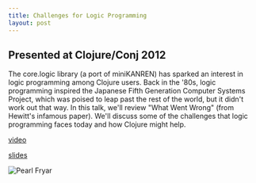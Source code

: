 ```yaml
---
title: Challenges for Logic Programming
layout: post
---
```


## Presented at Clojure/Conj 2012

The core.logic library (a port of miniKANREN) has sparked an interest in logic programming
among Clojure users. Back in the '80s, logic programming inspired the Japanese Fifth
Generation Computer Systems Project, which was poised to leap past the rest of the world,
but it didn't work out that way. In this talk, we'll review "What Went Wrong" (from Hewitt's
infamous paper). We'll discuss some of the challenges that logic programming faces today and
how Clojure might help.

[video](http://www.youtube.com/watch?v=y6WKr9j76kw)

[slides](https://speakerdeck.com/miner/challenges-for-logic-programming)



![Pearl Fryar](../miner-clp-fryar.png "Challenges for Logic Programming")

